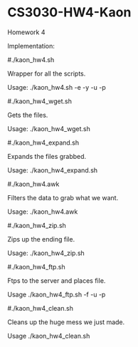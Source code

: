 # CS3030-HW4-Kaon
Homework 4

Implementation:



#./kaon_hw4.sh

Wrapper for all the scripts.

Usage: ./kaon_hw4.sh -e <required email> -y <required year> -u <optional username> -p <optional password>



#./kaon_hw4_wget.sh

Gets the files.

Usage: ./kaon_hw4_wget.sh <year>



#./kaon_hw4_expand.sh

Expands the files grabbed.

Usage: ./kaon_hw4_expand.sh



#./kaon_hw4.awk

Filters the data to grab what we want.

Usage: ./kaon_hw4.awk <file>



#./kaon_hw4_zip.sh

Zips up the ending file.

Usage: ./kaon_hw4_zip.sh



#./kaon_hw4_ftp.sh

Ftps to the server and places file.

Usage ./kaon_hw4_ftp.sh -f <required file> -u <optional username> -p <optional password>



#./kaon_hw4_clean.sh

Cleans up the huge mess we just made.

Usage ./kaon_hw4_clean.sh




